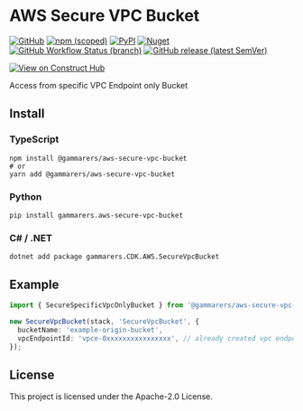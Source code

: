 # AWS Secure VPC Bucket

[![GitHub](https://img.shields.io/github/license/gammarers/aws-secure-vpc-bucket?style=flat-square)](https://github.com/gammarers/aws-secure-vpc-bucket/blob/main/LICENSE)
[![npm (scoped)](https://img.shields.io/npm/v/@gammarers/aws-secure-vpc-bucket?style=flat-square)](https://www.npmjs.com/package/@gammarers/aws-secure-vpc-bucket)
[![PyPI](https://img.shields.io/pypi/v/gammarers.aws-secure-vpc-bucket?style=flat-square)](https://pypi.org/project/gammarers.aws-secure-vpc-bucket/)
[![Nuget](https://img.shields.io/nuget/v/Gammarers.CDK.AWS.SecureVpcBucket?style=flat-square)](https://www.nuget.org/packages/Gammarers.CDK.AWS.SecureVpcBucket/)
[![GitHub Workflow Status (branch)](https://img.shields.io/github/actions/workflow/status/gammarers/aws-secure-vpc-bucket/release.yml?branch=main&label=release&style=flat-square)](https://github.com/gammarers/aws-secure-vpc-bucket/actions/workflows/release.yml)
[![GitHub release (latest SemVer)](https://img.shields.io/github/v/release/gammarers/aws-secure-vpc-bucket?sort=semver&style=flat-square)](https://github.com/gammarers/aws-secure-vpc-bucket/releases)

[![View on Construct Hub](https://constructs.dev/badge?package=@gammarers/aws-secure-vpc-bucket)](https://constructs.dev/packages/@gammarers/aws-secure-vpc-bucket)

Access from specific VPC Endpoint only Bucket

## Install

### TypeScript

```shell
npm install @gammarers/aws-secure-vpc-bucket
# or
yarn add @gammarers/aws-secure-vpc-bucket
```

### Python

```shell
pip install gammarers.aws-secure-vpc-bucket
```

### C# / .NET

```shell
dotnet add package gammarers.CDK.AWS.SecureVpcBucket
```

## Example

```typescript
import { SecureSpecificVpcOnlyBucket } from '@gammarers/aws-secure-vpc-bucket';

new SecureVpcBucket(stack, 'SecureVpcBucket', {
  bucketName: 'example-origin-bucket',
  vpcEndpointId: 'vpce-0xxxxxxxxxxxxxxxx', // already created vpc endpoint id
});

```

## License

This project is licensed under the Apache-2.0 License.
